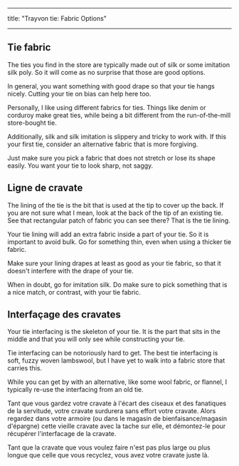 - - -
title: "Trayvon tie: Fabric Options"
- - -

## Tie fabric

The ties you find in the store are typically made out of silk or some imitation silk poly. So it will come as no surprise that those are good options.

In general, you want something with good drape so that your tie hangs nicely. Cutting your tie on bias can help here too.

Personally, I like using different fabrics for ties. Things like denim or corduroy make great ties, while being a bit different from the run-of-the-mill store-bought tie.

Additionally, silk and silk imitation is slippery and tricky to work with. If this your first tie, consider an alternative fabric that is more forgiving.

Just make sure you pick a fabric that does not stretch or lose its shape easily. You want your tie to look sharp, not saggy.

## Ligne de cravate

The lining of the tie is the bit that is used at the tip to cover up the back. If you are not sure what I mean, look at the back of the tip of an existing tie. See that rectangular patch of fabric you can see there? That is the tie lining.

Your tie lining will add an extra fabric inside a part of your tie. So it is important to avoid bulk. Go for something thin, even when using a thicker tie fabric.

Make sure your lining drapes at least as good as your tie fabric, so that it doesn't interfere with the drape of your tie.

When in doubt, go for imitation silk. Do make sure to pick something that is a nice match, or contrast, with your tie fabric.

## Interfaçage des cravates

Your tie interfacing is the skeleton of your tie. It is the part that sits in the middle and that you will only see while constructing your tie.

Tie interfacing can be notoriously hard to get. The best tie interfacing is soft, fuzzy woven lambswool, but I have yet to walk into a fabric store that carries this.

While you can get by with an alternative, like some wool fabric, or flannel, I typically re-use the interfacing from an old tie.

<Note>

Tant que vous gardez votre cravate à l'écart des ciseaux et des fanatiques de la servitude, votre cravate surdurera sans effort votre cravate. Alors regardez dans votre armoire (ou dans le magasin de bienfaisance/magasin d'épargne) cette vieille cravate avec la tache sur elle, et démontez-le pour récupérer l'interfacage de la cravate.

Tant que la cravate que vous voulez faire n'est pas plus large ou plus longue que celle que vous recyclez, vous avez votre cravate juste là.

</Note>
